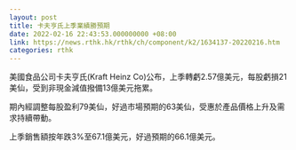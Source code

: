 ```yaml
---
layout: post
title: 卡夫亨氏上季業績勝預期
date: 2022-02-16 22:43:53.000000000 +08:00
link: https://news.rthk.hk/rthk/ch/component/k2/1634137-20220216.htm
categories: rthk
---
```


美國食品公司卡夫亨氏(Kraft Heinz Co)公布，上季轉虧2.57億美元，每股虧損21美仙，受到非現金減值撥備13億美元拖累。

期內經調整每股盈利79美仙，好過市場預期的63美仙，受惠於產品價格上升及需求持續帶動。

上季銷售額按年跌3%至67.1億美元，好過預期的66.1億美元。
